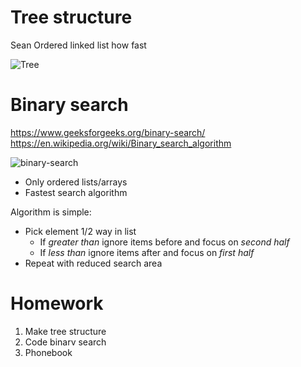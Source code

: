 # Tree structure
Sean Ordered linked list how fast

![Tree](https://upload.wikimedia.org/wikipedia/commons/thumb/f/f7/Binary_tree.svg/1200px-Binary_tree.svg.png)



# Binary search
https://www.geeksforgeeks.org/binary-search/
https://en.wikipedia.org/wiki/Binary_search_algorithm

![binary-search](https://upload.wikimedia.org/wikipedia/commons/thumb/8/83/Binary_Search_Depiction.svg/1200px-Binary_Search_Depiction.svg.png)


- Only ordered lists/arrays
- Fastest search algorithm

Algorithm is simple:
- Pick element 1/2 way in list
  - If _greater than_ ignore items before and focus on _second half_
  - If _less than_ ignore items after and focus on _first half_
- Repeat with reduced search area


# Homework
1. Make tree structure
2. Code binarv search
3. Phonebook
